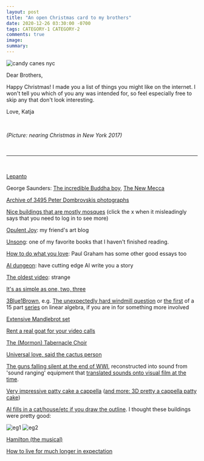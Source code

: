 ```yaml
---
layout: post
title: "An open Christmas card to my brothers"
date: 2020-12-26 03:30:00 -0700
tags: CATEGORY-1 CATEGORY-2
comments: true
image:
summary:
---
```

![candy canes nyc](https://hosting.photobucket.com/images/i/katjasgrace/IMG_20171207_133151.jpg)

Dear Brothers,

Happy Christmas! I made you a list of things you might like on the internet. I won't tell you which of you any was intended for, so feel especially free to skip any that don't look interesting.

Love,
Katja


&nbsp;

*(Picture: nearing Christmas in New York 2017)*

&nbsp;

***

&nbsp;


[Lepanto](https://www.poetryfoundation.org/poems/47917/lepanto)

George Saunders: [The incredible Buddha boy](https://www.gq.com/story/ram-bornjon-miracle-meditating), [The New Mecca](https://www.gq.com/story/george-saunders-on-dubai)

[Archive of 3495 Peter Dombrovskis photographs](https://nla.gov.au/nla.obj-148516339)

[Nice buildings that are mostly mosques](https://www.pinterest.fr/katjagrace/architecture/) (click the x when it misleadingly says that you need to log in to see more)

[Opulent Joy](https://opulentjoy.tumblr.com/): my friend's art blog

[Unsong](http://unsongbook.com/): one of my favorite books that I haven't finished reading.

[How to do what you love](http://www.paulgraham.com/love.html): Paul Graham has some other good essays too

[AI dungeon](https://play.aidungeon.io/): have cutting edge AI write you a story

[The oldest video](https://www.youtube.com/watch?v=Fxd8XJ_J0Gc): strange

[It's as simple as one, two, three](http://calteches.library.caltech.edu/607/2/Feynman.pdf)

[3Blue1Brown](https://www.youtube.com/c/3blue1brown), e.g. [The unexpectedly hard windmill question](https://www.youtube.com/watch?v=M64HUIJFTZM&t=184s) or [the first](https://www.youtube.com/watch?v=fNk_zzaMoSs&list=PLZHQObOWTQDPD3MizzM2xVFitgF8hE_ab&index=1&t=8s) of a 15 part [series](https://www.youtube.com/playlist?list=PLZHQObOWTQDPD3MizzM2xVFitgF8hE_ab) on linear algebra, if you are in for something more involved

[Extensive Mandlebrot set](https://www.youtube.com/watch?v=zXTpASSd9xE)

[Rent a real goat for your video calls](https://www.cronkshawfoldfarm.co.uk/goatsonzoom)

[The (Mormon) Tabernacle Choir](https://open.spotify.com/artist/2duo4NJtUrLaI38trK0hht?si=oTsXkJXWQ_OFPjtVcTis9g)

[Universal love, said the cactus person](https://slatestarcodex.com/2015/04/21/universal-love-said-the-cactus-person/)

[The guns falling silent at the end of WWI](https://www.youtube.com/watch?v=jwisj9WqWc0), reconstructed into sound from 'sound ranging' equipment that [translated sounds onto visual film at the time](https://codatocoda.com/blog/making-a-new-world-armistice-soundwave/).

[Very impressive patty cake a cappella](https://www.youtube.com/watch?v=nz7SMVYMT6k) ([and more: 3D pretty a cappella patty cake](https://www.youtube.com/watch?v=yvYwIVO20H4))

[AI fills in a cat/house/etc if you draw the outline](https://affinelayer.com/pixsrv/). I thought these buildings were pretty good:

![eg1](https://hosting.photobucket.com/images/i/katjasgrace/Screen_Shot_2020_12_24_at_6.06.47_PM.png)
![eg2](https://hosting.photobucket.com/images/i/katjasgrace/Screen_Shot_2020_12_24_at_6.09.38_PM.png)

[Hamilton (the musical)](https://www.youtube.com/watch?v=aPSWZUExZ8M&list=RDaPSWZUExZ8M&start_radio=1&t=4435)

[How to live for much longer in expectation](https://waitbutwhy.com/2016/03/cryonics.html)
